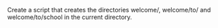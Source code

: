 Create a script that creates the directories welcome/, welcome/to/ and welcome/to/school in the current directory.


